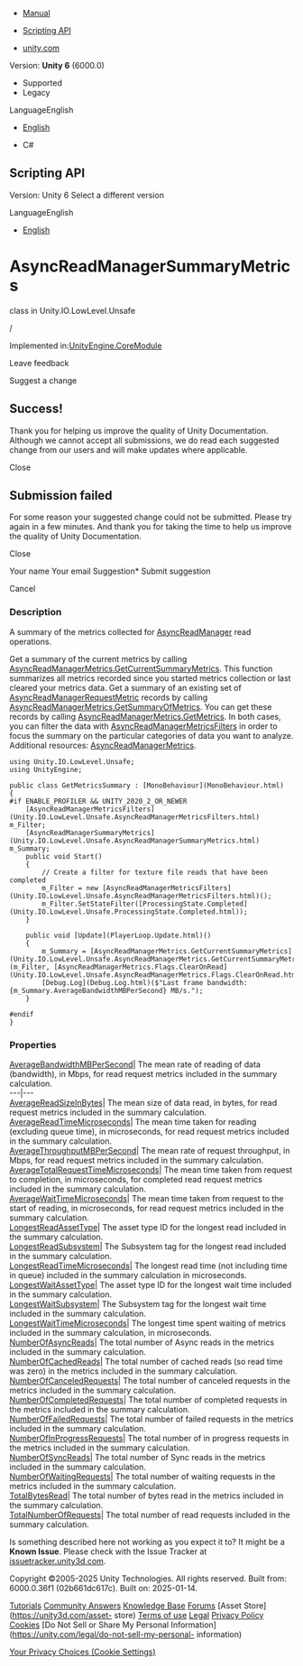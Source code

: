 [ ]()

  * [Manual](../Manual/index.html)
  * [Scripting API](../ScriptReference/index.html)

  * [unity.com](https://unity.com/)

Version: **Unity 6** (6000.0)

  * Supported
  * Legacy

LanguageEnglish

  * [English]()

  * C#

[ ](https://docs.unity3d.com)

## Scripting API

Version: Unity 6 Select a different version

LanguageEnglish

  * [English]()

# AsyncReadManagerSummaryMetrics

class in Unity.IO.LowLevel.Unsafe

/

Implemented in:[UnityEngine.CoreModule](UnityEngine.CoreModule.html)

Leave feedback

Suggest a change

## Success!

Thank you for helping us improve the quality of Unity Documentation. Although
we cannot accept all submissions, we do read each suggested change from our
users and will make updates where applicable.

Close

## Submission failed

For some reason your suggested change could not be submitted. Please <a>try
again</a> in a few minutes. And thank you for taking the time to help us
improve the quality of Unity Documentation.

Close

Your name Your email Suggestion* Submit suggestion

Cancel

[ ]()

### Description

A summary of the metrics collected for
[AsyncReadManager](Unity.IO.LowLevel.Unsafe.AsyncReadManager.html) read
operations.

Get a summary of the current metrics by calling
[AsyncReadManagerMetrics.GetCurrentSummaryMetrics](Unity.IO.LowLevel.Unsafe.AsyncReadManagerMetrics.GetCurrentSummaryMetrics.html).
This function summarizes all metrics recorded since you started metrics
collection or last cleared your metrics data. Get a summary of an existing set
of
[AsyncReadManagerRequestMetric](Unity.IO.LowLevel.Unsafe.AsyncReadManagerRequestMetric.html)
records by calling
[AsyncReadManagerMetrics.GetSummaryOfMetrics](Unity.IO.LowLevel.Unsafe.AsyncReadManagerMetrics.GetSummaryOfMetrics.html).
You can get these records by calling
[AsyncReadManagerMetrics.GetMetrics](Unity.IO.LowLevel.Unsafe.AsyncReadManagerMetrics.GetMetrics.html).
In both cases, you can filter the data with
[AsyncReadManagerMetricsFilters](Unity.IO.LowLevel.Unsafe.AsyncReadManagerMetricsFilters.html)
in order to focus the summary on the particular categories of data you want to
analyze. Additional resources:
[AsyncReadManagerMetrics](Unity.IO.LowLevel.Unsafe.AsyncReadManagerMetrics.html).

    
    
    using Unity.IO.LowLevel.Unsafe;
    using UnityEngine;  
      
    public class GetMetricsSummary : [MonoBehaviour](MonoBehaviour.html)
    {
    #if ENABLE_PROFILER && UNITY_2020_2_OR_NEWER
        [AsyncReadManagerMetricsFilters](Unity.IO.LowLevel.Unsafe.AsyncReadManagerMetricsFilters.html) m_Filter;
        [AsyncReadManagerSummaryMetrics](Unity.IO.LowLevel.Unsafe.AsyncReadManagerSummaryMetrics.html) m_Summary;
        public void Start()
        {
            // Create a filter for texture file reads that have been completed
            m_Filter = new [AsyncReadManagerMetricsFilters](Unity.IO.LowLevel.Unsafe.AsyncReadManagerMetricsFilters.html)();
            m_Filter.SetStateFilter([ProcessingState.Completed](Unity.IO.LowLevel.Unsafe.ProcessingState.Completed.html));
        }  
      
        public void [Update](PlayerLoop.Update.html)()
        {
            m_Summary = [AsyncReadManagerMetrics.GetCurrentSummaryMetrics](Unity.IO.LowLevel.Unsafe.AsyncReadManagerMetrics.GetCurrentSummaryMetrics.html)(m_Filter, [AsyncReadManagerMetrics.Flags.ClearOnRead](Unity.IO.LowLevel.Unsafe.AsyncReadManagerMetrics.Flags.ClearOnRead.html));
            [Debug.Log](Debug.Log.html)($"Last frame bandwidth: {m_Summary.AverageBandwidthMBPerSecond} MB/s.");
        }  
      
    #endif
    }
    

### Properties

[AverageBandwidthMBPerSecond](Unity.IO.LowLevel.Unsafe.AsyncReadManagerSummaryMetrics.AverageBandwidthMBPerSecond.html)|
The mean rate of reading of data (bandwidth), in Mbps, for read request
metrics included in the summary calculation.  
---|---  
[AverageReadSizeInBytes](Unity.IO.LowLevel.Unsafe.AsyncReadManagerSummaryMetrics.AverageReadSizeInBytes.html)|
The mean size of data read, in bytes, for read request metrics included in the
summary calculation.  
[AverageReadTimeMicroseconds](Unity.IO.LowLevel.Unsafe.AsyncReadManagerSummaryMetrics.AverageReadTimeMicroseconds.html)|
The mean time taken for reading (excluding queue time), in microseconds, for
read request metrics included in the summary calculation.  
[AverageThroughputMBPerSecond](Unity.IO.LowLevel.Unsafe.AsyncReadManagerSummaryMetrics.AverageThroughputMBPerSecond.html)|
The mean rate of request throughput, in Mbps, for read request metrics
included in the summary calculation.  
[AverageTotalRequestTimeMicroseconds](Unity.IO.LowLevel.Unsafe.AsyncReadManagerSummaryMetrics.AverageTotalRequestTimeMicroseconds.html)|
The mean time taken from request to completion, in microseconds, for completed
read request metrics included in the summary calculation.  
[AverageWaitTimeMicroseconds](Unity.IO.LowLevel.Unsafe.AsyncReadManagerSummaryMetrics.AverageWaitTimeMicroseconds.html)|
The mean time taken from request to the start of reading, in microseconds, for
read request metrics included in the summary calculation.  
[LongestReadAssetType](Unity.IO.LowLevel.Unsafe.AsyncReadManagerSummaryMetrics.LongestReadAssetType.html)|
The asset type ID for the longest read included in the summary calculation.  
[LongestReadSubsystem](Unity.IO.LowLevel.Unsafe.AsyncReadManagerSummaryMetrics.LongestReadSubsystem.html)|
The Subsystem tag for the longest read included in the summary calculation.  
[LongestReadTimeMicroseconds](Unity.IO.LowLevel.Unsafe.AsyncReadManagerSummaryMetrics.LongestReadTimeMicroseconds.html)|
The longest read time (not including time in queue) included in the summary
calculation in microseconds.  
[LongestWaitAssetType](Unity.IO.LowLevel.Unsafe.AsyncReadManagerSummaryMetrics.LongestWaitAssetType.html)|
The asset type ID for the longest wait time included in the summary
calculation.  
[LongestWaitSubsystem](Unity.IO.LowLevel.Unsafe.AsyncReadManagerSummaryMetrics.LongestWaitSubsystem.html)|
The Subsystem tag for the longest wait time included in the summary
calculation.  
[LongestWaitTimeMicroseconds](Unity.IO.LowLevel.Unsafe.AsyncReadManagerSummaryMetrics.LongestWaitTimeMicroseconds.html)|
The longest time spent waiting of metrics included in the summary calculation,
in microseconds.  
[NumberOfAsyncReads](Unity.IO.LowLevel.Unsafe.AsyncReadManagerSummaryMetrics.NumberOfAsyncReads.html)|
The total number of Async reads in the metrics included in the summary
calculation.  
[NumberOfCachedReads](Unity.IO.LowLevel.Unsafe.AsyncReadManagerSummaryMetrics.NumberOfCachedReads.html)|
The total number of cached reads (so read time was zero) in the metrics
included in the summary calculation.  
[NumberOfCanceledRequests](Unity.IO.LowLevel.Unsafe.AsyncReadManagerSummaryMetrics.NumberOfCanceledRequests.html)|
The total number of canceled requests in the metrics included in the summary
calculation.  
[NumberOfCompletedRequests](Unity.IO.LowLevel.Unsafe.AsyncReadManagerSummaryMetrics.NumberOfCompletedRequests.html)|
The total number of completed requests in the metrics included in the summary
calculation.  
[NumberOfFailedRequests](Unity.IO.LowLevel.Unsafe.AsyncReadManagerSummaryMetrics.NumberOfFailedRequests.html)|
The total number of failed requests in the metrics included in the summary
calculation.  
[NumberOfInProgressRequests](Unity.IO.LowLevel.Unsafe.AsyncReadManagerSummaryMetrics.NumberOfInProgressRequests.html)|
The total number of in progress requests in the metrics included in the
summary calculation.  
[NumberOfSyncReads](Unity.IO.LowLevel.Unsafe.AsyncReadManagerSummaryMetrics.NumberOfSyncReads.html)|
The total number of Sync reads in the metrics included in the summary
calculation.  
[NumberOfWaitingRequests](Unity.IO.LowLevel.Unsafe.AsyncReadManagerSummaryMetrics.NumberOfWaitingRequests.html)|
The total number of waiting requests in the metrics included in the summary
calculation.  
[TotalBytesRead](Unity.IO.LowLevel.Unsafe.AsyncReadManagerSummaryMetrics.TotalBytesRead.html)|
The total number of bytes read in the metrics included in the summary
calculation.  
[TotalNumberOfRequests](Unity.IO.LowLevel.Unsafe.AsyncReadManagerSummaryMetrics.TotalNumberOfRequests.html)|
The total number of read requests included in the summary calculation.  
  
Is something described here not working as you expect it to? It might be a
**Known Issue**. Please check with the Issue Tracker at
[issuetracker.unity3d.com](https://issuetracker.unity3d.com).

Copyright ©2005-2025 Unity Technologies. All rights reserved. Built from:
6000.0.36f1 (02b661dc617c). Built on: 2025-01-14.

[Tutorials](https://unity3d.com/learn) [Community
Answers](https://answers.unity3d.com) [Knowledge
Base](https://support.unity3d.com/hc/en-us)
[Forums](https://forum.unity3d.com) [Asset Store](https://unity3d.com/asset-
store) [Terms of use](https://docs.unity3d.com/Manual/TermsOfUse.html)
[Legal](https://unity.com/legal) [Privacy
Policy](https://unity.com/legal/privacy-policy)
[Cookies](https://unity.com/legal/cookie-policy) [Do Not Sell or Share My
Personal Information](https://unity.com/legal/do-not-sell-my-personal-
information)

[Your Privacy Choices (Cookie Settings)](javascript:void\(0\);)

